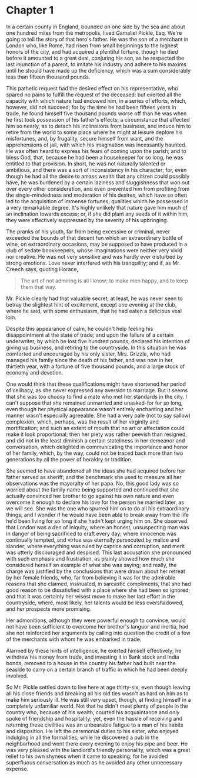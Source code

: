 # Chapter 1

In a certain county in England, bounded on one side by the sea and about one hundred miles from the metropolis, lived Gamaliel Pickle, Esq. We're going to tell the story of that hero's father. He was the son of a merchant in London who, like Rome, had risen from small beginnings to the highest honors of the city, and had acquired a plentiful fortune, though he died before it amounted to a great deal, conjuring his son, as he respected the last injunction of a parent, to imitate his industry and adhere to his maxims until he should have made up the deficiency, which was a sum considerably less than fifteen thousand pounds.

This pathetic request had the desired effect on his representative, who spared no pains to fulfill the request of the deceased: but exerted all the capacity with which nature had endowed him, in a series of efforts, which, however, did not succeed; for by the time he had been fifteen years in trade, he found himself five thousand pounds worse off than he was when he first took possession of his father's effects; a circumstance that affected him so nearly, as to detach his inclinations from business, and induce him to retire from the world to some place where he might at leisure deplore his misfortunes, and, by frugality, secure himself from want, and the apprehensions of jail, with which his imagination was incessantly haunted. He was often heard to express his fears of coming upon the parish; and to bless God, that, because he had been a housekeeper for so long, he was entitled to that provision. In short, he was not naturally talented or ambitious, and there was a sort of inconsistency in his character; for, even though he had all the desire to amass wealth that any citizen could possibly have, he was burdened by a certain laziness and sluggishness that won out over every other consideration, and even prevented him from profiting from the single-mindedness and moderation of his desires, which have so often led to the acquisition of immense fortunes; qualities which he possessed in a very remarkable degree. It's highly unlikely that nature gave him much of an inclination towards excess; or, if she did plant any seeds of it within him, they were effectively suppressed by the severity of his upbringing.

The pranks of his youth, far from being excessive or criminal, never exceeded the bounds of that decent fun which an extraordinary bottle of wine, on extraordinary occasions, may be supposed to have produced in a club of sedate bookkeepers, whose imaginations were neither very vivid nor creative. He was not very sensitive and was hardly ever disturbed by strong emotions. Love never interfered with his tranquility; and if, as Mr. Creech says, quoting Horace,

> The art of not admiring is all I know; to make men happy, and to keep them that way.

Mr. Pickle clearly had that valuable secret; at least, he was never seen to betray the slightest hint of excitement, except one evening at the club, where he said, with some enthusiasm, that he had eaten a delicious veal loin.

Despite this appearance of calm, he couldn't help feeling his disappointment at the state of trade; and upon the failure of a certain underwriter, by which he lost five hundred pounds, declared his intention of giving up business, and retiring to the countryside. In this situation he was comforted and encouraged by his only sister, Mrs. Grizzle, who had managed his family since the death of his father, and was now in her thirtieth year, with a fortune of five thousand pounds, and a large stock of economy and devotion.

One would think that these qualifications might have shortened her period of celibacy, as she never expressed any aversion to marriage. But it seems that she was too choosy to find a mate who met her standards in the city. I can't suppose that she remained unmarried and unasked-for for so long, even though her physical appearance wasn't entirely enchanting and her manner wasn't especially agreeable. She had a very pale (not to say sallow) complexion, which, perhaps, was the result of her virginity and mortification; and such an extent of mouth that no art or affectation could make it look proportional; then her piety was rather peevish than resigned, and did not in the least diminish a certain stateliness in her demeanor and conversation, which delighted in communicating the importance and honor of her family, which, by the way, could not be traced back more than two generations by all the power of heraldry or tradition.

She seemed to have abandoned all the ideas she had acquired before her father served as sheriff; and the benchmark she used to measure all her observations was the mayoralty of her papa. No, this good lady was so worried about the family name being supported and continued that she actually convinced her brother to go against his own nature and even overcome it enough to declare his love for the person he married later, as we will see. She was the one who spurred him on to do all his extraordinary things; and I wonder if he would have been able to break away from the life he'd been living for so long if she hadn't kept urging him on. She observed that London was a den of iniquity, where an honest, unsuspecting man was in danger of being sacrificed to craft every day; where innocence was continually tempted, and virtue was eternally persecuted by malice and slander; where everything was ruled by caprice and corruption, and merit was utterly discouraged and despised. This last accusation she pronounced with such emphasis and frustration, as plainly showed how much she considered herself an example of what she was saying; and really, the charge was justified by the conclusions that were drawn about her retreat by her female friends, who, far from believing it was for the admirable reasons that she claimed, insinuated, in sarcastic compliments, that she had good reason to be dissatisfied with a place where she had been so ignored; and that it was certainly her wisest move to make her last effort in the countryside, where, most likely, her talents would be less overshadowed, and her prospects more promising.

Her admonitions, although they were powerful enough to convince, would not have been sufficient to overcome her brother's languor and inertia, had she not reinforced her arguments by calling into question the credit of a few of the merchants with whom he was embarked in trade.

Alarmed by these hints of intelligence, he exerted himself effectively; he withdrew his money from trade, and investing it in Bank stock and India bonds, removed to a house in the country his father had built near the seaside to carry on a certain branch of traffic in which he had been deeply involved.

So Mr. Pickle settled down to live here at age thirty-six, even though leaving all his close friends and breaking all his old ties wasn't as hard on him as to make him seriously ill. He was still very upset, though, at finding himself in a completely unfamiliar world. Not that he didn't meet plenty of people in the country who, because of his wealth, courted his acquaintance and only spoke of friendship and hospitality; yet, even the hassle of receiving and returning these civilities was an unbearable fatigue to a man of his habits and disposition. He left the ceremonial duties to his sister, who enjoyed indulging in all the formalities; while he discovered a pub in the neighborhood and went there every evening to enjoy his pipe and beer. He was very pleased with the landlord's friendly personality, which was a great relief to his own shyness when it came to speaking; for he avoided superfluous conversation as much as he avoided any other unnecessary expense.
